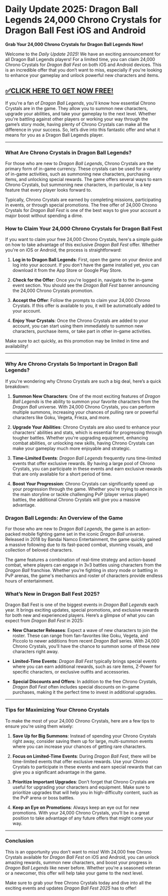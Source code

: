 # **Daily Update 2025: Dragon Ball Legends 24,000 Chrono Crystals for Dragon Ball Fest iOS and Android**

**Grab Your 24,000 Chrono Crystals for Dragon Ball Legends Now!**

Welcome to the *Daily Update 2025*! We have an exciting announcement for all Dragon Ball Legends players! For a limited time, you can claim 24,000 Chrono Crystals for *Dragon Ball Fest* on both iOS and Android devices. This is an incredible offer that you don’t want to miss, especially if you're looking to enhance your gameplay and unlock powerful new characters and items. 

## [✅CLICK HERE TO GET NOW FREE!](https://besteventtoday.com/Dragon/Ball)

If you're a fan of *Dragon Ball Legends*, you'll know how essential Chrono Crystals are in the game. They allow you to summon new characters, upgrade your abilities, and take your gameplay to the next level. Whether you're battling against other players or working your way through the game’s story mode, having plenty of Chrono Crystals can make all the difference in your success. So, let’s dive into this fantastic offer and what it means for you as a Dragon Ball Legends player.

---

### What Are Chrono Crystals in Dragon Ball Legends?

For those who are new to *Dragon Ball Legends*, Chrono Crystals are the primary form of in-game currency. These crystals can be used for a variety of in-game activities, such as summoning new characters, purchasing items, and unlocking special rewards. The game offers several ways to earn Chrono Crystals, but summoning new characters, in particular, is a key feature that every player looks forward to.

Typically, Chrono Crystals are earned by completing missions, participating in events, or through special promotions. The free offer of 24,000 Chrono Crystals for *Dragon Ball Fest* is one of the best ways to give your account a major boost without spending a dime.

### How to Claim Your 24,000 Chrono Crystals for Dragon Ball Fest

If you want to claim your free 24,000 Chrono Crystals, here's a simple guide on how to take advantage of this exclusive *Dragon Ball Fest* offer. Whether you're on iOS or Android, the process is straightforward:

1. **Log in to Dragon Ball Legends**: First, open the game on your device and log into your account. If you don't have the game installed yet, you can download it from the App Store or Google Play Store.
   
2. **Check for the Offer**: Once you're logged in, navigate to the in-game event section. You should see the *Dragon Ball Fest* banner announcing the 24,000 Chrono Crystals promotion.

3. **Accept the Offer**: Follow the prompts to claim your 24,000 Chrono Crystals. If this offer is available to you, it will be automatically added to your account.

4. **Enjoy Your Crystals**: Once the Chrono Crystals are added to your account, you can start using them immediately to summon new characters, purchase items, or take part in other in-game activities.

Make sure to act quickly, as this promotion may be limited in time and availability!

---

### Why Are Chrono Crystals So Important in Dragon Ball Legends?

If you're wondering why Chrono Crystals are such a big deal, here’s a quick breakdown:

1. **Summon New Characters**: One of the most exciting features of *Dragon Ball Legends* is the ability to summon your favorite characters from the *Dragon Ball* universe. With 24,000 Chrono Crystals, you can perform multiple summons, increasing your chances of pulling rare or powerful characters like Goku, Vegeta, Frieza, and more.

2. **Upgrade Your Abilities**: Chrono Crystals are also used to enhance your characters’ abilities and stats, which is essential for progressing through tougher battles. Whether you're upgrading equipment, enhancing combat abilities, or unlocking new skills, having Chrono Crystals can make your gameplay much more enjoyable and strategic.

3. **Time-Limited Events**: *Dragon Ball Legends* frequently runs time-limited events that offer exclusive rewards. By having a large pool of Chrono Crystals, you can participate in these events and earn exclusive rewards that are only available for a short period of time.

4. **Boost Your Progression**: Chrono Crystals can significantly speed up your progression through the game. Whether you're trying to advance in the main storyline or tackle challenging PvP (player versus player) battles, the additional Chrono Crystals will give you a massive advantage.

### Dragon Ball Legends: An Overview of the Game

For those who are new to *Dragon Ball Legends*, the game is an action-packed mobile fighting game set in the iconic *Dragon Ball* universe. Released in 2018 by Bandai Namco Entertainment, the game quickly gained a massive following due to its fast-paced combat, stunning visuals, and collection of beloved characters.

The game features a combination of real-time strategy and action-based combat, where players can engage in 3v3 battles using characters from the *Dragon Ball* franchise. Whether you’re fighting in story mode or battling in PvP arenas, the game's mechanics and roster of characters provide endless hours of entertainment.

### What’s New in Dragon Ball Fest 2025?

Dragon Ball Fest is one of the biggest events in *Dragon Ball Legends* each year. It brings exciting updates, special promotions, and exclusive rewards for both new and experienced players. Here’s a glimpse of what you can expect from *Dragon Ball Fest* in 2025:

- **New Character Releases**: Expect a wave of new characters to join the roster. These can range from fan-favorites like Goku, Vegeta, and Piccolo to newer additions from recent *Dragon Ball* series. With 24,000 Chrono Crystals, you’ll have the chance to summon some of these new characters right away.

- **Limited-Time Events**: *Dragon Ball Fest* typically brings special events where you can earn additional rewards, such as rare items, Z-Power for specific characters, or exclusive outfits and accessories.

- **Special Discounts and Offers**: In addition to the free Chrono Crystals, *Dragon Ball Fest* often includes special discounts on in-game purchases, making it the perfect time to invest in additional upgrades.

---

### Tips for Maximizing Your Chrono Crystals

To make the most of your 24,000 Chrono Crystals, here are a few tips to ensure you're using them wisely:

1. **Save Up for Big Summons**: Instead of spending your Chrono Crystals right away, consider saving them up for large, multi-summon events where you can increase your chances of getting rare characters.

2. **Focus on Limited-Time Events**: During *Dragon Ball Fest*, there will be time-limited events that offer exclusive rewards. Use your Chrono Crystals to participate in these events and earn special rewards that can give you a significant advantage in the game.

3. **Prioritize Important Upgrades**: Don’t forget that Chrono Crystals are useful for upgrading your characters and equipment. Make sure to prioritize upgrades that will help you in high-difficulty content, such as the PvP arena or boss battles.

4. **Keep an Eye on Promotions**: Always keep an eye out for new promotions. With your 24,000 Chrono Crystals, you’ll be in a great position to take advantage of any future offers that might come your way.

---

### Conclusion

This is an opportunity you don’t want to miss! With 24,000 free Chrono Crystals available for *Dragon Ball Fest* on iOS and Android, you can unlock amazing rewards, summon new characters, and boost your progress in *Dragon Ball Legends* like never before. Whether you're a seasoned veteran or a newcomer, this offer will help take your game to the next level.

Make sure to grab your free Chrono Crystals today and dive into all the exciting events and updates *Dragon Ball Fest 2025* has to offer!

